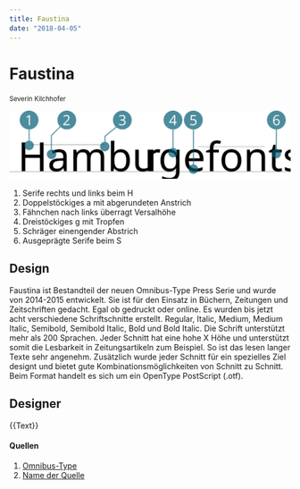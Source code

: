 ```yaml
---
title: Faustina
date: "2018-04-05"
---
```


# Faustina
<small>Severin Kilchhofer</small>

<div class="col1to12">

![Faustina](./faustina.svg)

</div>

1. Serife rechts und links beim H
2. Doppelstöckiges a mit abgerundeten Anstrich
3. Fähnchen nach links überragt Versalhöhe
4. Dreistöckiges g mit Tropfen
5. Schräger einengender Abstrich
6. Ausgeprägte Serife beim S


## Design
Faustina ist Bestandteil der neuen Omnibus-Type Press Serie und wurde von 2014-2015 entwickelt. Sie ist für den Einsatz in Büchern, Zeitungen und Zeitschriften gedacht. Egal ob gedruckt oder online. Es wurden bis jetzt acht verschiedene Schriftschnitte erstellt. Regular, Italic, Medium, Medium Italic, Semibold, Semibold Italic, Bold und Bold Italic. Die Schrift unterstützt mehr als 200 Sprachen. Jeder Schnitt hat eine hohe X Höhe und unterstützt somit die Lesbarkeit in Zeitungsartikeln zum Beispiel. So ist das lesen langer Texte sehr angenehm. Zusätzlich wurde jeder Schnitt für ein spezielles Ziel designt und bietet gute Kombinationsmöglichkeiten von Schnitt zu Schnitt. Beim Format handelt es sich um ein OpenType PostScript (.otf).

## Designer
{{Text}}


#### Quellen
1. [Omnibus-Type](http://www.omnibus-type.com/fonts/faustina)
2. [Name der Quelle](http://...)
